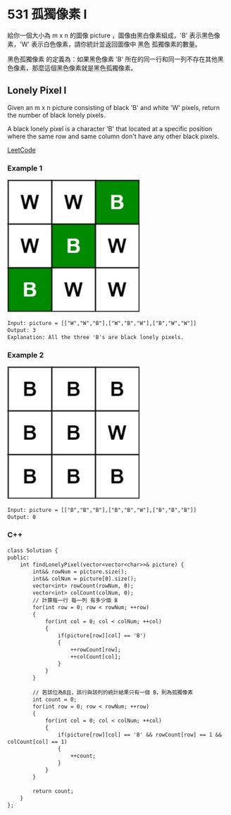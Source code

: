 # 531 孤獨像素 I

給你一個大小為 m x n 的圖像 picture ，圖像由黑白像素組成，'B' 表示黑色像素，'W' 表示白色像素，請你統計並返回圖像中 黑色 孤獨像素的數量。

黑色孤獨像素 的定義為：如果黑色像素 'B' 所在的同一行和同一列不存在其他黑色像素，那麼這個黑色像素就是黑色孤獨像素。

## Lonely Pixel I

Given an m x n picture consisting of black 'B' and white 'W' pixels, return the number of black lonely pixels.

A black lonely pixel is a character 'B' that located at a specific position where the same row and same column don't have any other black pixels.

[LeetCode](https://leetcode-cn.com/problems/lonely-pixel-i/)

### Example 1

<img src="img/531_1.jpg" width = "300"/>

```
Input: picture = [["W","W","B"],["W","B","W"],["B","W","W"]]
Output: 3
Explanation: All the three 'B's are black lonely pixels.
```

### Example 2

<img src="img/531_2.jpg" width = "300"/>

```
Input: picture = [["B","B","B"],["B","B","W"],["B","B","B"]]
Output: 0
```

### C++ 

```
class Solution {
public:
    int findLonelyPixel(vector<vector<char>>& picture) {
        int&& rowNum = picture.size();
        int&& colNum = picture[0].size();
        vector<int> rowCount(rowNum, 0);
        vector<int> colCount(colNum, 0);
        // 計算每一行 每一列 有多少個 B
        for(int row = 0; row < rowNum; ++row)
        {
            for(int col = 0; col < colNum; ++col)
            {
                if(picture[row][col] == 'B')
                {
                    ++rowCount[row];
                    ++colCount[col];
                }
            }
        }

        // 若該位為B且，該行與該列的統計結果只有一個 B，則為孤獨像素
        int count = 0;
        for(int row = 0; row < rowNum; ++row)
        {
            for(int col = 0; col < colNum; ++col)
            {
                if(picture[row][col] == 'B' && rowCount[row] == 1 && colCount[col] == 1)
                {
                    ++count;
                }
            }
        }

        return count;
    }
};
```
